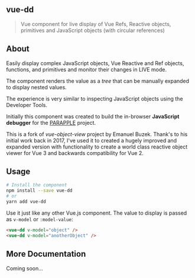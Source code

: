 ## vue-dd

> Vue component for live display of Vue Refs, Reactive objects, primitives and JavaScript objects (with circular references)

## About
Easily display complex JavaScript objects, Vue Reactive and Ref objects, functions, and primitives and monitor their changes in LIVE mode. 

The component renders the value as a *tree* that can be manually expanded to display nested values.

The experience is very similar to inspecting JavaScript objects using the Developer Tools. 

Initially this component was created to build the in-browser **JavaScript debugger** for the [PARAPPLE](http://emanuelbuzek.eu/parapple/#/) project.

This is a fork of *vue-object-view* project by Emanuel Buzek. Thank's to his initial work back in 2017, I've used it to created a hugely improved and expanded version with functionality to create a world class reactive object viewer for Vue 3 and backwards compatibility for Vue 2.


## Usage
```bash
# Install the component
npm install --save vue-dd
# or
yarn add vue-dd
```

Use it just like any other Vue.js component. The value to display is passed as `v-model` or `:model-value`:

```html
<vue-dd v-model="object" />
<vue-dd v-model="anotherObject" />
```

## More Documentation

Coming soon...
